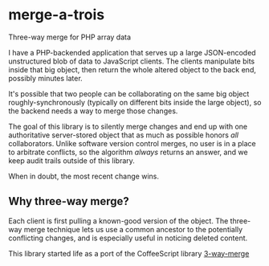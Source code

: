 # merge-a-trois
Three-way merge for PHP array data

I have a PHP-backended application that serves up a large JSON-encoded unstructured blob of data to JavaScript clients.  The clients manipulate bits inside that big object, then return the whole altered object to the back end, possibly minutes later.

It's possible that two people can be collaborating on the same big object roughly-synchronously (typically on different bits inside the large object), so the backend needs a way to merge those changes.

The goal of this library is to silently merge changes and end up with one authoritative server-stored object that as much as possible honors *all* collaborators.  Unlike software version control merges, no user is in a place to arbitrate conflicts, so the algorithm *always* returns an answer, and we keep audit trails outside of this library.

When in doubt, the most recent change wins.

## Why three-way merge?

Each client is first pulling a known-good version of the object. The three-way merge technique lets us use a common ancestor to the potentially conflicting changes, and is especially useful in noticing deleted content.

This library started life as a port of the CoffeeScript library [3-way-merge](https://github.com/falsecz/3-way-merge)
